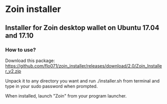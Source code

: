 # Zoin installer

## Installer for Zoin desktop wallet on Ubuntu 17.04 and 17.10

### How to use?

Download this package: https://github.com/flo071/zoin_installer/releases/download/2.0/Zoin_Installer_v2.zip

Unpack it to any directory you want and run ./installer.sh from terminal and type in your sudo password when prompted.

When installed, launch "Zoin" from your program launcher.

